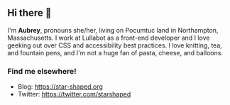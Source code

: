 ## Hi there 👋

I'm **Aubrey**, pronouns she/her, living on Pocumtuc land in Northampton, Massachusetts. I work at Lullabot as a front-end developer and I love geeking out over CSS and accessibility best practices. I love knitting, tea, and fountain pens, and I'm not a huge fan of pasta, cheese, and balloons. 

### Find me elsewhere!

* Blog: https://star-shaped.org
* Twitter: https://twitter.com/starshaped

<!--
**starshaped/starshaped** is a ✨ _special_ ✨ repository because its `README.md` (this file) appears on your GitHub profile.

Here are some ideas to get you started:

- 🔭 I’m currently working on ...
- 🌱 I’m currently learning ...
- 👯 I’m looking to collaborate on ...
- 🤔 I’m looking for help with ...
- 💬 Ask me about ...
- 📫 How to reach me: ...
- 😄 Pronouns: ...
- ⚡ Fun fact: ...
-->

